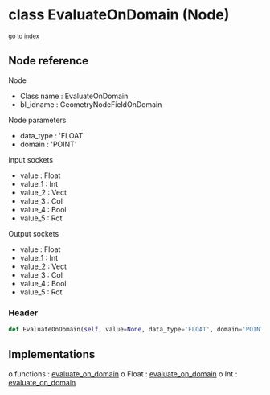 # class EvaluateOnDomain (Node)

<sub>go to [index](/docs/index.md)</sub>

## Node reference

Node
 - Class name : EvaluateOnDomain
 - bl_idname : GeometryNodeFieldOnDomain

Node parameters
 - data_type : 'FLOAT'
 - domain : 'POINT'

Input sockets
 - value : Float
 - value_1 : Int
 - value_2 : Vect
 - value_3 : Col
 - value_4 : Bool
 - value_5 : Rot

Output sockets
 - value : Float
 - value_1 : Int
 - value_2 : Vect
 - value_3 : Col
 - value_4 : Bool
 - value_5 : Rot

### Header

``` python
def EvaluateOnDomain(self, value=None, data_type='FLOAT', domain='POINT', node_label=None, node_color=None):
```

## Implementations

o functions : [evaluate_on_domain](/docs/classes/evaluate_on_domain.md)
o Float : [evaluate_on_domain](/docs/classes/evaluate_on_domain.md) 
o Int : [evaluate_on_domain](/docs/classes/evaluate_on_domain.md) 

